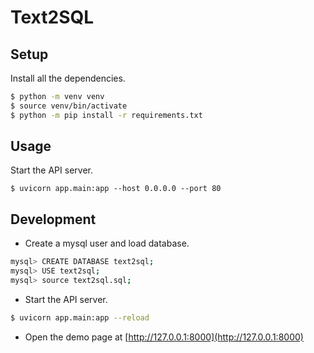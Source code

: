 # Text2SQL

## Setup
Install all the dependencies.
```sh
$ python -m venv venv
$ source venv/bin/activate
$ python -m pip install -r requirements.txt
```

## Usage
Start the API server.
```
$ uvicorn app.main:app --host 0.0.0.0 --port 80
```

## Development
- Create a mysql user and load database.
```sh
mysql> CREATE DATABASE text2sql;
mysql> USE text2sql;
mysql> source text2sql.sql;
```
- Start the API server.
```sh
$ uvicorn app.main:app --reload
```
- Open the demo page at [http://127.0.0.1:8000](http://127.0.0.1:8000)
